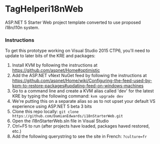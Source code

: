 TagHelperi18nWeb
===================

ASP.NET 5 Starter Web project template converted to use proposed i18n/l10n system.

### Instructions
To get this prototype working on Visual Studio 2015 CTP6, you'll need to update to later bits of the KRE and packages:

1. Install KVM by following the instructions at https://github.com/aspnet/Home#optimistic
1. Add the ASP.NET vNext NuGet feed by following the instructions at https://github.com/aspnet/Home/wiki/Configuring-the-feed-used-by-kpm-to-restore-packages#updating-feed-on-windows-machines
1. Go to a command line and create a KVM alias called 'dev' for the latest KRE by typing the following command: `kvm upgrade dev`
  2. We're putting this on a separate alias so as to not upset your default VS experience using ASP.NET 5 beta 3 bits
1. Clone this repo locally: `git clone https://github.com/DamianEdwards/i18nStarterWeb.git`
1. Open the i18nStarterWeb.sln file in Visual Studio
1. Ctrl+F5 to run (after projects have loaded, packages haved restored, etc.)
1. Add the following querystring to see the site in French: `?culture=fr`
